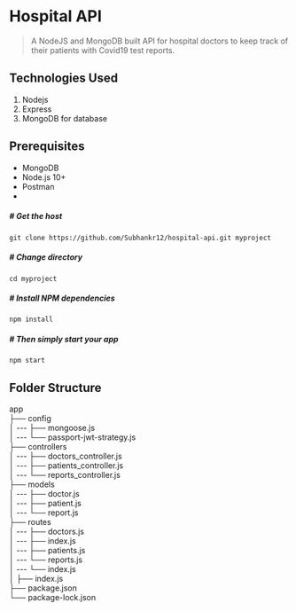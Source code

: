 # Hospital API

> A NodeJS and MongoDB built API for hospital doctors to keep track of their patients with Covid19 test reports.

## Technologies Used

1.  Nodejs
2.  Express
3.  MongoDB for database

## Prerequisites

- MongoDB
- Node.js 10+
- Postman
-



##### # Get the host

`git clone https://github.com/Subhankr12/hospital-api.git myproject`

##### # Change directory

`cd myproject`

##### # Install NPM dependencies

`npm install`

##### # Then simply start your app

`npm start`

## Folder Structure

app <br>
├── config <br>
│ --- ├── mongoose.js <br>
│ --- └── passport-jwt-strategy.js <br>
├── controllers <br>
│ --- ├── doctors_controller.js <br>
│ --- ├── patients_controller.js <br>
│ --- └── reports_controller.js <br>
├── models <br>
│ --- ├── doctor.js <br>
│ --- ├── patient.js <br>
│ --- └── report.js <br>
├── routes <br>
│  --- ├── doctors.js <br>
│  --- ├── index.js <br>
│  --- ├── patients.js <br>
│  --- └── reports.js <br>
│  --- └── index.js <br>
│
├── index.js <br>
├── package.json <br>
└── package-lock.json 

